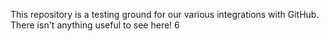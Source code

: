 This repository is a testing ground for our various integrations with GitHub. There isn't anything useful to see here!
6
